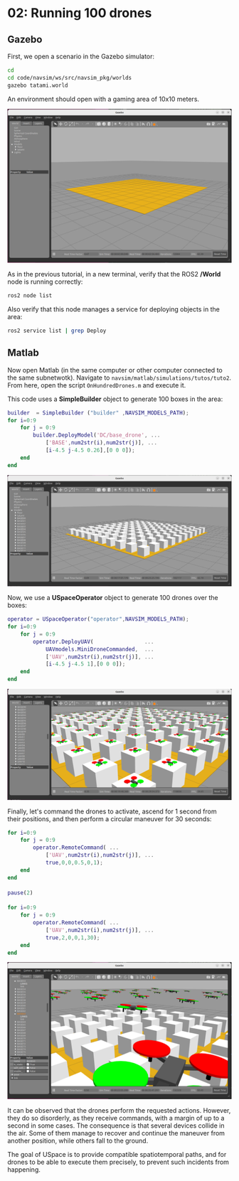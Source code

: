 # 02: Running 100 drones

## Gazebo

First, we open a scenario in the Gazebo simulator:

```bash
cd
cd code/navsim/ws/src/navsim_pkg/worlds
gazebo tatami.world
```
An environment should open with a gaming area of 10x10 meters.

![Tatami](./img/tatami.png)


As in the previous tutorial, in a new terminal, verify that the ROS2 **/World** node is running correctly:
```bash
ros2 node list
```

Also verify that this node manages a service for deploying objects in the area:
```bash
ros2 service list | grep Deploy
```

## Matlab

Now open Matlab (in the same computer or other computer connected to the same subnetwotk).
Navigate to `navsim/matlab/simulations/tutos/tuto2`. From here, open the script `OnHundredDrones.m` and execute it.

This code uses a **SimpleBuilder** object to generate 100 boxes in the area:

```matlab
builder  = SimpleBuilder ("builder" ,NAVSIM_MODELS_PATH);
for i=0:9
    for j = 0:9
        builder.DeployModel('DC/base_drone', ...
            ['BASE',num2str(i),num2str(j)], ...
            [i-4.5 j-4.5 0.26],[0 0 0]);
    end
end
```

![100 boxes](./img/100boxes.png)

Now, we use a **USpaceOperator** object to generate 100 drones over the boxes:

```matlab
operator = USpaceOperator("operator",NAVSIM_MODELS_PATH);
for i=0:9
    for j = 0:9
        operator.DeployUAV(                ...
            UAVmodels.MiniDroneCommanded,  ...
            ['UAV',num2str(i),num2str(j)], ...
            [i-4.5 j-4.5 1],[0 0 0]);
    end
end
```

![100 drones](./img/100drones.png)


Finally, let's command the drones to activate, ascend for 1 second from their positions, and then perform a circular maneuver for 30 seconds:

```matlab
for i=0:9
    for j = 0:9
        operator.RemoteCommand( ...
            ['UAV',num2str(i),num2str(j)], ...
            true,0,0,0.5,0,1);
    end
end

pause(2)

for i=0:9
    for j = 0:9
        operator.RemoteCommand( ...
            ['UAV',num2str(i),num2str(j)], ...
            true,2,0,0,1,30);
    end
end
```

![100 drones flying](./img/100drones_flying.png)

It can be observed that the drones perform the requested actions. However, they do so disorderly, as they receive commands, with a margin of up to a second in some cases. The consequence is that several devices collide in the air. Some of them manage to recover and continue the maneuver from another position, while others fall to the ground.

The goal of USpace is to provide compatible spatiotemporal paths, and for drones to be able to execute them precisely, to prevent such incidents from happening.

